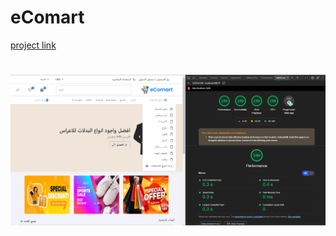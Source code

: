 
# eComart 
[project link](https://nextshop-lilac.vercel.app)
# 
![alt text](https://github.com/MohamadAbudaya97/nextshop/blob/main/README/lighthouse.png?raw=true)
